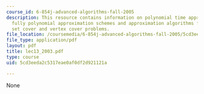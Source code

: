 ```yaml
---
course_id: 6-854j-advanced-algorithms-fall-2005
description: This resource contains information on polynomial time approximation scheme,
  fully polynomial approximation schemes and approximation algorithms for MAX-CUT,
  set cover and vertex cover problems.
file_location: /coursemedia/6-854j-advanced-algorithms-fall-2005/5cd3eeda2c5317eae0af0df2d921121a_lec13_2003.pdf
file_type: application/pdf
layout: pdf
title: lec13_2003.pdf
type: course
uid: 5cd3eeda2c5317eae0af0df2d921121a

---
```

None